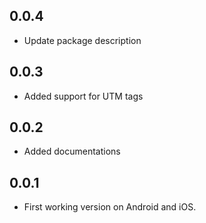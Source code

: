 ## 0.0.4

- Update package description

## 0.0.3

- Added support for UTM tags

## 0.0.2

- Added documentations

## 0.0.1

- First working version on Android and iOS.
